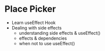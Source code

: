 # Place Picker

- Learn useEffect Hook
- Dealing with side effects
  - understanding side effects & useEffect()
  - effects & dependencies
  - when not to use useEffect()

